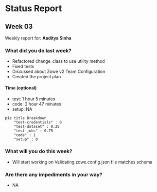 # Status Report

## Week 03

Weekly report for: **Aaditya Sinha**

### What did you do last week?
- Refactored change_class to use utility method
- Fixed tests
- Discussed about Zowe v2 Team Configuration
- Created the project plan

#### Time (optional)
- test: 1 hour 5 minutes
- code: 2 hour 47 minutes
- setup: NA

```mermaid
pie title Breakdown
    "test-credentials" : 0
    "test-dataset" : 0.25
    "test-jobs" : 0.75
    "code" : 1
    "setup" : 0
```

### What will you do this week?
- Will start working on Validating zowe.config.json file matches schema

### Are there any impediments in your way?
- NA